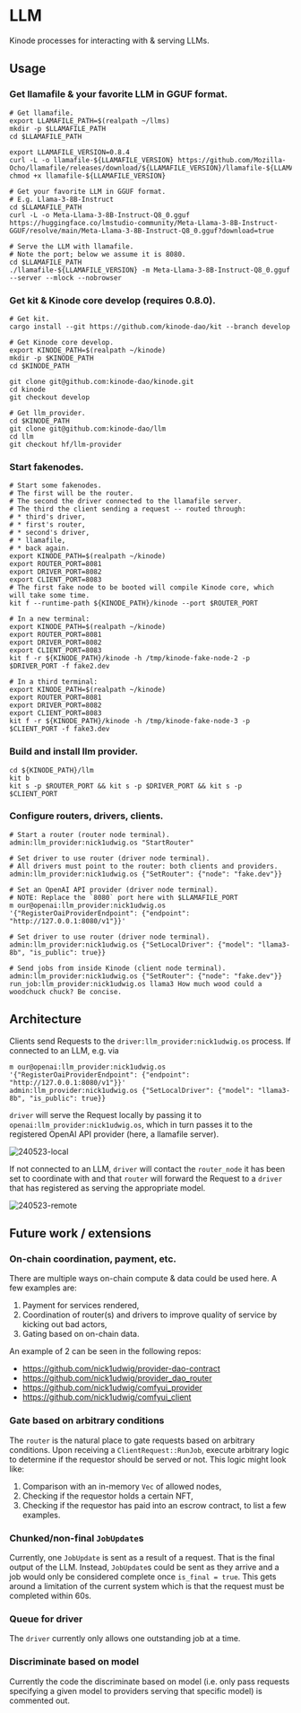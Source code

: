 # LLM

Kinode processes for interacting with & serving LLMs.

## Usage

### Get llamafile & your favorite LLM in GGUF format.

```
# Get llamafile.
export LLAMAFILE_PATH=$(realpath ~/llms)
mkdir -p $LLAMAFILE_PATH
cd $LLAMAFILE_PATH

export LLAMAFILE_VERSION=0.8.4
curl -L -o llamafile-${LLAMAFILE_VERSION} https://github.com/Mozilla-Ocho/llamafile/releases/download/${LLAMAFILE_VERSION}/llamafile-${LLAMAFILE_VERSION}
chmod +x llamafile-${LLAMAFILE_VERSION}

# Get your favorite LLM in GGUF format.
# E.g. Llama-3-8B-Instruct
cd $LLAMAFILE_PATH
curl -L -o Meta-Llama-3-8B-Instruct-Q8_0.gguf https://huggingface.co/lmstudio-community/Meta-Llama-3-8B-Instruct-GGUF/resolve/main/Meta-Llama-3-8B-Instruct-Q8_0.gguf?download=true

# Serve the LLM with llamafile.
# Note the port; below we assume it is 8080.
cd $LLAMAFILE_PATH
./llamafile-${LLAMAFILE_VERSION} -m Meta-Llama-3-8B-Instruct-Q8_0.gguf --server --mlock --nobrowser
```

### Get kit & Kinode core develop (requires 0.8.0).

```
# Get kit.
cargo install --git https://github.com/kinode-dao/kit --branch develop

# Get Kinode core develop.
export KINODE_PATH=$(realpath ~/kinode)
mkdir -p $KINODE_PATH
cd $KINODE_PATH

git clone git@github.com:kinode-dao/kinode.git
cd kinode
git checkout develop

# Get llm_provider.
cd $KINODE_PATH
git clone git@github.com:kinode-dao/llm
cd llm
git checkout hf/llm-provider
```

### Start fakenodes.

```
# Start some fakenodes.
# The first will be the router.
# The second the driver connected to the llamafile server.
# The third the client sending a request -- routed through:
# * third's driver,
# * first's router,
# * second's driver,
# * llamafile,
# * back again.
export KINODE_PATH=$(realpath ~/kinode)
export ROUTER_PORT=8081
export DRIVER_PORT=8082
export CLIENT_PORT=8083
# The first fake node to be booted will compile Kinode core, which will take some time.
kit f --runtime-path ${KINODE_PATH}/kinode --port $ROUTER_PORT

# In a new terminal:
export KINODE_PATH=$(realpath ~/kinode)
export ROUTER_PORT=8081
export DRIVER_PORT=8082
export CLIENT_PORT=8083
kit f -r ${KINODE_PATH}/kinode -h /tmp/kinode-fake-node-2 -p $DRIVER_PORT -f fake2.dev

# In a third terminal:
export KINODE_PATH=$(realpath ~/kinode)
export ROUTER_PORT=8081
export DRIVER_PORT=8082
export CLIENT_PORT=8083
kit f -r ${KINODE_PATH}/kinode -h /tmp/kinode-fake-node-3 -p $CLIENT_PORT -f fake3.dev
```

### Build and install llm provider.

```
cd ${KINODE_PATH}/llm
kit b
kit s -p $ROUTER_PORT && kit s -p $DRIVER_PORT && kit s -p $CLIENT_PORT
```

### Configure routers, drivers, clients.

```
# Start a router (router node terminal).
admin:llm_provider:nick1udwig.os "StartRouter"

# Set driver to use router (driver node terminal).
# All drivers must point to the router: both clients and providers.
admin:llm_provider:nick1udwig.os {"SetRouter": {"node": "fake.dev"}}

# Set an OpenAI API provider (driver node terminal).
# NOTE: Replace the `8080` port here with $LLAMAFILE_PORT
m our@openai:llm_provider:nick1udwig.os '{"RegisterOaiProviderEndpoint": {"endpoint": "http://127.0.0.1:8080/v1"}}'

# Set driver to use router (driver node terminal).
admin:llm_provider:nick1udwig.os {"SetLocalDriver": {"model": "llama3-8b", "is_public": true}}

# Send jobs from inside Kinode (client node terminal).
admin:llm_provider:nick1udwig.os {"SetRouter": {"node": "fake.dev"}}
run_job:llm_provider:nick1udwig.os llama3 How much wood could a woodchuck chuck? Be concise.
```

## Architecture

Clients send Requests to the `driver:llm_provider:nick1udwig.os` process.
If connected to an LLM, e.g. via
```
m our@openai:llm_provider:nick1udwig.os '{"RegisterOaiProviderEndpoint": {"endpoint": "http://127.0.0.1:8080/v1"}}'
admin:llm_provider:nick1udwig.os {"SetLocalDriver": {"model": "llama3-8b", "is_public": true}}
```
`driver` will serve the Request locally by passing it to `openai:llm_provider:nick1udwig.os`, which in turn passes it to the registered OpenAI API provider (here, a llamafile server).

![240523-local](https://github.com/kinode-dao/llm/assets/79381743/47b1c23c-03db-4076-a61f-5e037c66d848)

If not connected to an LLM, `driver` will contact the `router_node` it has been set to coordinate with and that `router` will forward the Request to a `driver` that has registered as serving the appropriate model.

![240523-remote](https://github.com/kinode-dao/llm/assets/79381743/3f87f855-81db-4c08-ad84-a63827c23b16)

## Future work / extensions

### On-chain coordination, payment, etc.

There are multiple ways on-chain compute & data could be used here.
A few examples are:
1. Payment for services rendered,
2. Coordination of router(s) and drivers to improve quality of service by kicking out bad actors,
3. Gating based on on-chain data.

An example of 2 can be seen in the following repos:
* https://github.com/nick1udwig/provider-dao-contract
* https://github.com/nick1udwig/provider_dao_router
* https://github.com/nick1udwig/comfyui_provider
* https://github.com/nick1udwig/comfyui_client

### Gate based on arbitrary conditions

The `router` is the natural place to gate requests based on arbitrary conditions.
Upon receiving a `ClientRequest::RunJob`, execute arbitrary logic to determine if the requestor should be served or not.
This logic might look like:
1. Comparison with an in-memory `Vec` of allowed nodes,
2. Checking if the requestor holds a certain NFT,
3. Checking if the requestor has paid into an escrow contract,
to list a few examples.

### Chunked/non-final `JobUpdate`s

Currently, one `JobUpdate` is sent as a result of a request.
That is the final output of the LLM.
Instead, `JobUpdate`s could be sent as they arrive and a job would only be considered complete once `is_final = true`.
This gets around a limitation of the current system which is that the request must be completed within 60s.

### Queue for driver

The `driver` currently only allows one outstanding job at a time.

### Discriminate based on model

Currently the code the discriminate based on model (i.e. only pass requests specifying a given model to providers serving that specific model) is commented out.

